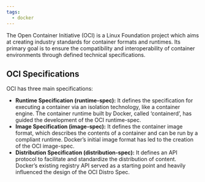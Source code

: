 ```yaml
---
tags:
  - docker
---
```

The Open Container Initiative (OCI) is a Linux Foundation project which aims at creating industry standards for container formats and runtimes. Its primary goal is to ensure the compatibility and interoperability of container environments through defined technical specifications.

## OCI Specifications

OCI has three main specifications:

- **Runtime Specification (runtime-spec):** It defines the specification for executing a container via an isolation technology, like a container engine. The container runtime built by Docker, called ‘containerd’, has guided the development of the OCI runtime-spec.
- **Image Specification (image-spec):** It defines the container image format, which describes the contents of a container and can be run by a compliant runtime. Docker’s initial image format has led to the creation of the OCI image-spec.
- **Distribution Specification (distribution-spec):** It defines an API protocol to facilitate and standardize the distribution of content. Docker’s existing registry API served as a starting point and heavily influenced the design of the OCI Distro Spec.